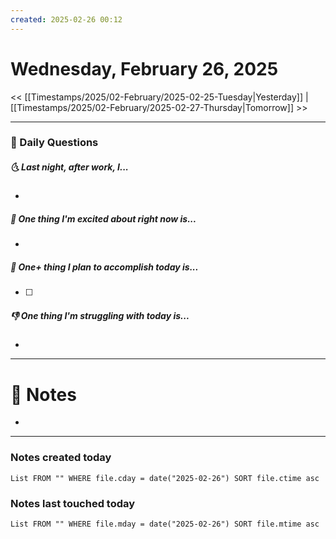```yaml
---
created: 2025-02-26 00:12
---
```

# Wednesday, February 26, 2025

<< [[Timestamps/2025/02-February/2025-02-25-Tuesday|Yesterday]] | [[Timestamps/2025/02-February/2025-02-27-Thursday|Tomorrow]] >>

---
### 📅 Daily Questions
##### 🌜 Last night, after work, I...
- 

##### 🙌 One thing I'm excited about right now is...
- 

##### 🚀 One+ thing I plan to accomplish today is...
- [ ] 

##### 👎 One thing I'm struggling with today is...
- 

---
# 📝 Notes
- 

---
### Notes created today
```dataview
List FROM "" WHERE file.cday = date("2025-02-26") SORT file.ctime asc
```

### Notes last touched today
```dataview
List FROM "" WHERE file.mday = date("2025-02-26") SORT file.mtime asc
```